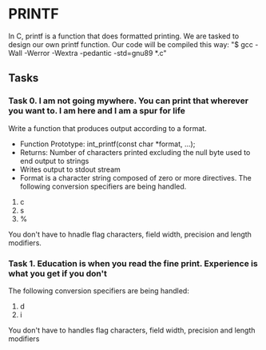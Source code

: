 # PRINTF

In C, printf is a function that does formatted printing. 
We are tasked to design our own printf function. 
Our code will be compiled this way: "$ gcc -Wall -Werror -Wextra -pedantic -std=gnu89 *.c"

## Tasks
### Task 0. I am not going mywhere. You can print that wherever you want to. I am here and I am a spur for life

Write a function that produces output according to a format.

* Function Prototype: int_printf(const char *format, ...);
* Returns: Number of characters printed excluding the null byte used to end output to strings
* Writes output to stdout stream
* Format is a character string composed of zero or more directives. The following conversion specifiers are being handled.
1. c
2. s
3. %

You don't have to hnadle flag characters, field width, precision and length modifiers.


### Task 1. Education is when you read the fine print. Experience is what you get if you don't

The following conversion specifiers are being handled:
1. d
2. i

You don't have to handles flag characters, field width, precision and length modifiers


